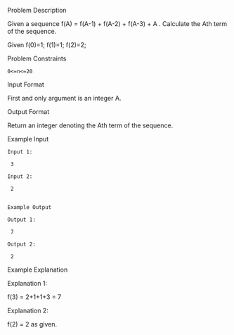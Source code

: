 Problem Description

Given a sequence f(A) = f(A-1) + f(A-2) + f(A-3) + A . Calculate the Ath term of the sequence.

Given f(0)=1; f(1)=1; f(2)=2;



Problem Constraints
    
    0<=n<=20



Input Format

First and only argument is an integer A.



Output Format

Return an integer denoting the Ath term of the sequence.



Example Input
    
    Input 1:
    
     3
    
    Input 2:
    
     2
    
    
    Example Output
    
    Output 1:
    
     7
    
    Output 2:
    
     2


Example Explanation

Explanation 1:

 f(3) = 2+1+1+3 = 7

Explanation 2:

 f(2) = 2 as given.
 